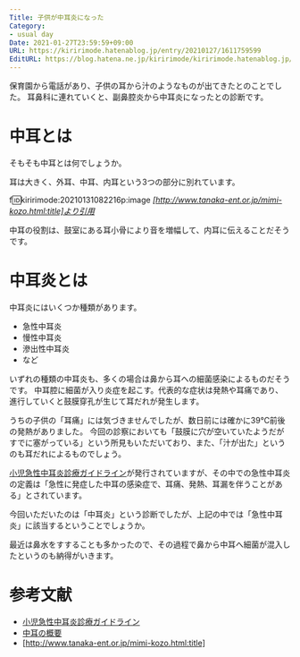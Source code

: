 ```yaml
---
Title: 子供が中耳炎になった
Category:
- usual day
Date: 2021-01-27T23:59:59+09:00
URL: https://kiririmode.hatenablog.jp/entry/20210127/1611759599
EditURL: https://blog.hatena.ne.jp/kiririmode/kiririmode.hatenablog.jp/atom/entry/26006613685244789
---
```


保育園から電話があり、子供の耳から汁のようなものが出てきたとのことでした。
耳鼻科に連れていくと、副鼻腔炎から中耳炎になったとの診断です。

# 中耳とは

そもそも中耳とは何でしょうか。

耳は大きく、外耳、中耳、内耳という3つの部分に別れています。

f:id:kiririmode:20210131082216p:image
<cite>[http://www.tanaka-ent.or.jp/mimi-kozo.html:title]より引用</cite>

中耳の役割は、鼓室にある耳小骨により音を増幅して、内耳に伝えることだそうです。

# 中耳炎とは

中耳炎にはいくつか種類があります。

- 急性中耳炎
- 慢性中耳炎
- 滲出性中耳炎
- など

いずれの種類の中耳炎も、多くの場合は鼻から耳への細菌感染によるものだそうです。
中耳腔に細菌が入り炎症を起こす。代表的な症状は発熱や耳痛であり、進行していくと鼓膜穿孔が生じて耳だれが発生します。

うちの子供の「耳痛」には気づきませんでしたが、数日前には確かに39℃前後の発熱がありました。
今回の診察においても「鼓膜に穴が空いていたようだがすでに塞がっている」という所見もいただいており、また、「汁が出た」というのも耳だれによるものでしょう。

<!-- textlint-disable -->
[小児急性中耳炎診療ガイドライン](https://www.otology.gr.jp/common/pdf/guideline_otitis2018.pdf)が発行されていますが、その中での急性中耳炎の定義は「急性に発症した中耳の感染症で、耳痛、発熱、耳漏を伴うことがある」とされています。
<!-- textlint-enable -->
今回いただいたのは「中耳炎」という診断でしたが、上記の中では「急性中耳炎」に該当するということでしょうか。

最近は鼻水をすすることも多かったので、その過程で鼻から中耳へ細菌が混入したというのも納得がいきます。

# 参考文献

- [小児急性中耳炎診療ガイドライン](https://www.otology.gr.jp/common/pdf/guideline_otitis2018.pdf)
- [中耳の概要](https://www.msdmanuals.com/ja-jp/%E3%83%9B%E3%83%BC%E3%83%A0/19-%E8%80%B3%E3%80%81%E9%BC%BB%E3%80%81%E3%81%AE%E3%81%A9%E3%81%AE%E7%97%85%E6%B0%97/%E4%B8%AD%E8%80%B3%E3%81%AE%E7%97%85%E6%B0%97/%E4%B8%AD%E8%80%B3%E3%81%AE%E6%A6%82%E8%A6%81)
- [http://www.tanaka-ent.or.jp/mimi-kozo.html:title]
